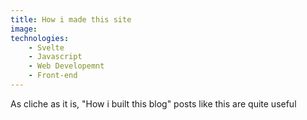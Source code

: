 ```yaml
---
title: How i made this site
image:
technologies:
    - Svelte
    - Javascript
    - Web Developemnt
    - Front-end
---
```


As cliche as it is, "How i built this blog" posts like this are quite useful
